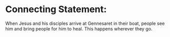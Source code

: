 # Connecting Statement:

When Jesus and his disciples arrive at Gennesaret in their boat, people see him and bring people for him to heal. This happens wherever they go.
